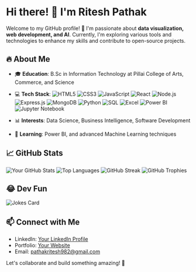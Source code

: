 # Hi there! 👋 I'm Ritesh Pathak

Welcome to my GitHub profile! 🚀 I'm passionate about **data visualization, web development, and AI**. Currently, I'm exploring various tools and technologies to enhance my skills and contribute to open-source projects.

## 🔥 About Me
- 🎓 **Education**: B.Sc in Information Technology at Pillai College of Arts, Commerce, and Science
- 💻 **Tech Stack**: 
![HTML5](https://img.shields.io/badge/HTML5-%23E34F26.svg?style=flat&logo=html5&logoColor=white) 
![CSS3](https://img.shields.io/badge/CSS3-%231572B6.svg?style=flat&logo=css3&logoColor=white) 
![JavaScript](https://img.shields.io/badge/JavaScript-%23F7DF1E.svg?style=flat&logo=javascript&logoColor=black) 
![React](https://img.shields.io/badge/React-%2361DAFB.svg?style=flat&logo=react&logoColor=black) 
![Node.js](https://img.shields.io/badge/Node.js-%23339933.svg?style=flat&logo=node.js&logoColor=white) 
![Express.js](https://img.shields.io/badge/Express.js-%23000000.svg?style=flat&logo=express&logoColor=white) 
![MongoDB](https://img.shields.io/badge/MongoDB-%2347A248.svg?style=flat&logo=mongodb&logoColor=white) 
![Python](https://img.shields.io/badge/Python-%233776AB.svg?style=flat&logo=python&logoColor=white) 
![SQL](https://img.shields.io/badge/SQL-%2300758F.svg?style=flat&logo=sqlite&logoColor=white) 
![Excel](https://img.shields.io/badge/Microsoft_Excel-%23217346.svg?style=flat&logo=microsoft-excel&logoColor=white) 
![Power BI](https://img.shields.io/badge/Power_BI-%23F2C811.svg?style=flat&logo=powerbi&logoColor=black) 
![Jupyter Notebook](https://img.shields.io/badge/Jupyter-%23F37626.svg?style=flat&logo=jupyter&logoColor=white)  

- 📊 **Interests**: Data Science, Business Intelligence, Software Development
- 🌱 **Learning**: Power BI, and advanced Machine Learning techniques

## 📈 GitHub Stats
![Your GitHub Stats](https://github-readme-stats.vercel.app/api?username=RiteshPathak15&show_icons=true&theme=radical)
![Top Languages](https://github-readme-stats.vercel.app/api/top-langs/?username=RiteshPathak15&layout=compact&theme=radical)
![GitHub Streak](https://github-readme-streak-stats.herokuapp.com/?user=RiteshPathak15&theme=radical)
![GitHub Trophies](https://github-profile-trophy.vercel.app/?username=RiteshPathak15&theme=radical)


## 😂 Dev Fun
![Jokes Card](https://readme-jokes.vercel.app/api)

## 📫 Connect with Me
- LinkedIn: [Your LinkedIn Profile](https://www.linkedin.com/in/ritesh-pathak-a6b729306/)
- Portfolio: [Your Website](https://portfolio-web-snowy-theta.vercel.app/)
- Email: pathakritesh982@gmail.com

Let's collaborate and build something amazing! 🚀
